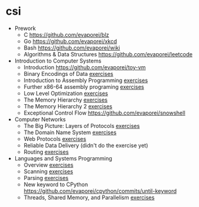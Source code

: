 # csi

- Prework
  - C https://github.com/evaporei/blz
  - Go https://github.com/evaporei/xkcd
  - Bash https://github.com/evaporei/wiki
  - Algorithms & Data Structures https://github.com/evaporei/leetcode
- Introduction to Computer Systems
  - Introduction https://github.com/evaporei/toy-vm
  - Binary Encodings of Data [exercises](./intro-systems/binary)
  - Introduction to Assembly Programming [exercises](./intro-systems/x86-64-programming)
  - Further x86-64 assembly programing [exercises](./intro-systems/further-x86-64)
  - Low Level Optimization [exercises](./intro-systems/optimization)
  - The Memory Hierarchy [exercises](./intro-systems/memory-hierarchy)
  - The Memory Hierarchy 2 [exercises](./intro-systems/memory-hierarchy-2)
  - Exceptional Control Flow https://github.com/evaporei/snowshell
- Computer Networks
  - The Big Picture: Layers of Protocols [exercises](./networks/overview)
  - The Domain Name System [exercises](./networks/dns-client)
  - Web Protocols [exercises](./networks/reverse-proxy)
  - Reliable Data Delivery (didn't do the exercise yet)
  - Routing [exercises](./networks/traceroute)
- Languages and Systems Programming
  - Overview [exercises](./langs-systems/overview)
  - Scanning [exercises](./langs-systems/scanner)
  - Parsing [exercises](./langs-systems/parser)
  - New keyword to CPython https://github.com/evaporei/cpython/commits/until-keyword
  - Threads, Shared Memory, and Parallelism [exercises](./langs-systems/threads)

